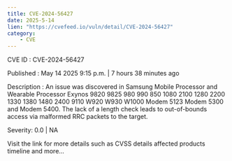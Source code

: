 ```yaml
---
title: CVE-2024-56427
date: 2025-5-14
lien: "https://cvefeed.io/vuln/detail/CVE-2024-56427"
category:
    - CVE
---
```


CVE ID : CVE-2024-56427

Published :  May 14
2025
9:15 p.m. | 7 hours
38 minutes ago

Description : An issue was discovered in Samsung Mobile Processor and Wearable Processor Exynos 9820
9825
980
990
850
1080
2100
1280
2200
1330
1380
1480
2400
9110
W920
W930
W1000
Modem 5123
Modem 5300
and Modem 5400. The lack of a length check leads to out-of-bounds access via malformed RRC packets to the target.

Severity: 0.0 | NA

Visit the link for more details
such as CVSS details
affected products
timeline
and more...
